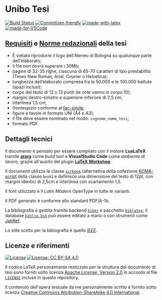 # Unibo Tesi

[![Build Status](https://travis-ci.com/NiccoMlt/protelis-web-thesis.svg?branch=master)](https://travis-ci.com/NiccoMlt/protelis-web-thesis)
[![Commitizen friendly](https://img.shields.io/badge/commitizen-friendly-brightgreen.svg)](http://commitizen.github.io/cz-cli/)
[![made-with-latex](https://img.shields.io/badge/Made%20with-LaTeX-1f425f.svg)](https://www.latex-project.org/)
[![made-for-VSCode](https://img.shields.io/badge/Made%20for-VSCode-1f425f.svg)](https://code.visualstudio.com/)

## [Requisiti](https://corsi.unibo.it/magistrale/IngegneriaScienzeInformatiche/volume-pdf-e-deposito-online-dellelaborato) e [Norme redazionali](https://corsi.unibo.it/magistrale/IngegneriaScienzeInformatiche/redazione-tesi-voto-finale) della tesi

- È vietato riprodurre il logo dell'Ateneo di Bologna su qualunque parte dell'elaborato;
- il file non dovrà superare i 30Mb;
- pagine di 32-35 righe, ciascuna di 65-70 caratteri di tipo prestabilito (Times New Roman, Arial, Courier o Helvetica);
- lunghezza dell’elaborato compresa fra le 50.000 e le 100.000 battute (spazi inclusi);
- corpo del testo di 12 o 13 punti (le note vanno in corpo 10);
- margini destro-sinistro e superiore-inferiore di 2,5 cm;
- interlinea 1,5 cm;
- frontespizio conforme al [fac-simile](https://corsi.unibo.it/magistrale/IngegneriaScienzeInformatiche/volume-pdf-e-deposito-online-dellelaborato/frontespiziolmisi.pdf/@@download/file/FrontespizioLMISI.pdf);
- figure e tavole in formato UNI (A4 e A3);
- il file deve essere nominato nel modo: `cognome_nome_tesi`;
- formato PDF.

## Dettagli tecnici

Il documento è pensato per essere compilato con il motore **LuaLaTeX** tramite [**arara**](https://github.com/cereda/arara) come _build tool_ e **VisualStudio Code** come _ambiente di lavoro_, grazie all'ausilio del plugin [**LaTeX Workshop**](https://marketplace.visualstudio.com/items?itemName=James-Yu.latex-workshop).

Il documenti utilizza la classe [`scrbook`](https://www.ctan.org/pkg/scrbook) (alternativa della collezione [KOMA-script](https://www.ctan.org/pkg/koma-script) della classe `book`) e definisce una dimensione del testo di 12pt, con margini identici di 2,5cm e interlinea con scartamento 1,5.

Il font utilizzato è il _Latin Modern_ OpenType in tutte le varianti.

Il PDF generato è conforme allo standard PDF/A-1b.

La bibliografia è gestita tramite backend [`biber`](https://ctan.org/pkg/biber) e pacchetto [`biblatex`](https://www.ctan.org/pkg/biblatex);
il database [`biblio.bib`](./biblio.bib) può essere editato a mano o con strumenti come [JabRef](http://www.jabref.org/).

Lo stile scelto per la biblografia è quello [_IEEE_](https://ctan.org/pkg/biblatex-ieee).

## Licenze e riferimenti

[![License](https://img.shields.io/badge/License-Apache%202.0-blue.svg)](https://opensource.org/licenses/Apache-2.0)
[![License: CC BY-SA 4.0](https://img.shields.io/badge/License-CC%20BY--SA%204.0-lightgrey.svg)](https://creativecommons.org/licenses/by-sa/4.0/)

Il codice LaTeX personalmente realizzato per la struttura del documento di tesi sono forniti sotto licenza [Apache License, Version 2.0](https://opensource.org/licenses/Apache-2.0) in accordo al file [`LICENSE`](./LICENSE) incluso in questo repository.

Il contenuto dell'opera testuale da me personalmente scritto è fornito sotto licenza [Creative Commons Attribution-ShareAlike 4.0 International](http://creativecommons.org/licenses/by-sa/4.0/).
